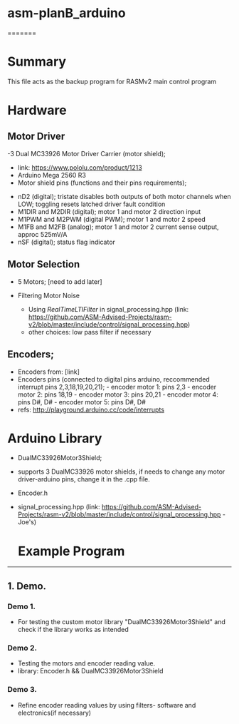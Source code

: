 # asm-planB_arduino
=======
# Summary
This file acts as the backup program for RASMv2 main control program

# Hardware
## Motor Driver
-3 Dual MC33926 Motor Driver Carrier (motor shield);
 - link: https://www.pololu.com/product/1213
 - Arduino Mega 2560 R3
  - Motor shield pins (functions and their pins requirements);
  * nD2 (digital); tristate disables both outputs of both motor channels when LOW; toggling resets latched driver fault condition
  * M1DIR and M2DIR (digital); motor 1 and motor 2 direction input
  * M1PWM and M2PWM (digital PWM); motor 1 and motor 2 speed
  * M1FB and M2FB (analog); motor 1 and motor 2 current sense output, approc 525mV/A
  * nSF (digital); status flag indicator

## Motor Selection
- 5 Motors; [need to add later]

- Filtering Motor Noise
  * Using *RealTimeLTIFilter* in signal_processing.hpp (link: https://github.com/ASM-Advised-Projects/rasm-v2/blob/master/include/control/signal_processing.hpp)
  * other choices: low pass filter if necessary
  
## Encoders;
   * Encoders from: [link] 
   * Encoders pins (connected to digital pins arduino, reccommended interrupt pins 2,3,18,19,20,21);
    - encoder motor 1: pins 2,3
    - encoder motor 2: pins 18,19
    - encoder motor 3: pins 20,21
    - encoder motor 4: pins D#, D# 
    - encoder motor 5: pins D#, D#
   * refs: http://playground.arduino.cc/code/interrupts
    
# Arduino Library
* DualMC33926Motor3Shield; 
 - supports 3 DualMC33926 motor shields, if needs to change any motor driver-arduino pins, change it in the .cpp file.
* Encoder.h
* signal_processing.hpp (link: https://github.com/ASM-Advised-Projects/rasm-v2/blob/master/include/control/signal_processing.hpp - Joe's)
  
  # Example Program
---------------
## 1. Demo.
 ### Demo 1.
 * For testing the custom motor library "DualMC33926Motor3Shield" and check if the library works as intended
 
 ### Demo 2.
 * Testing the motors and encoder reading value. 
 * library: Encoder.h && DualMC33926Motor3Shield

 ### Demo 3.
 * Refine encoder reading values by using filters- software and electronics(if necessary)
